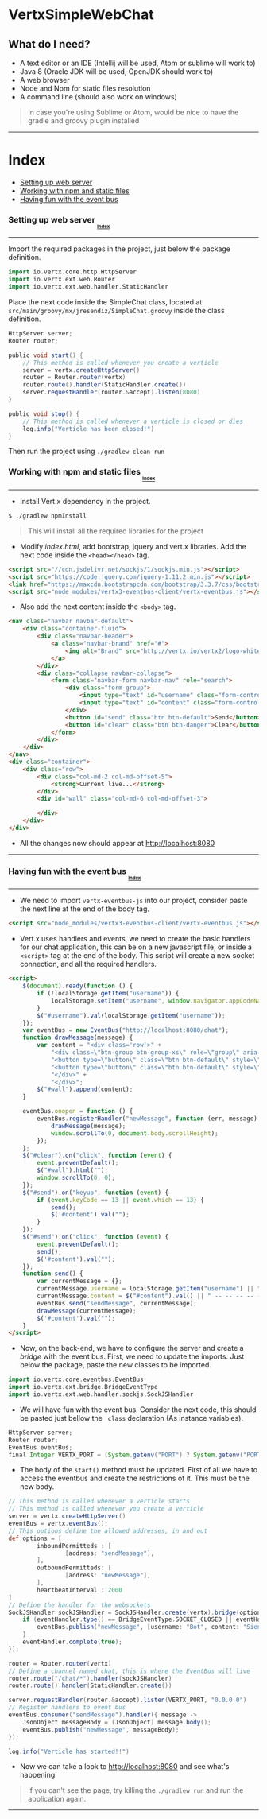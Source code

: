 # VertxSimpleWebChat

## What do I need?

* A text editor or an IDE (Intellij will be used, Atom or sublime will work to)
* Java 8 (Oracle JDK will be used, OpenJDK should work to)
* A web browser
* Node and Npm for static files resolution
* A command line (should also work on windows)

> In case you're using Sublime or Atom, would be nice to have the gradle and groovy plugin installed

------

# Index <a name="index"></a> 

* [Setting up web server](#link-1)
* [Working with npm and static files](#link-2)
* [Having fun with the event bus](#link-3)

### Setting up web server <sub><sub><sub>[Index](#index)</sub></sub></sub> <a name="link-1"></a>
------

Import the required packages in the project, just below the package definition.

```groovy
import io.vertx.core.http.HttpServer
import io.vertx.ext.web.Router
import io.vertx.ext.web.handler.StaticHandler
```


Place the next code inside the SimpleChat class, located at `src/main/groovy/mx/jresendiz/SimpleChat.groovy` inside the class definition.

```groovy
HttpServer server;
Router router;

public void start() {
    // This method is called whenever you create a verticle
    server = vertx.createHttpServer()
    router = Router.router(vertx)
    router.route().handler(StaticHandler.create())
    server.requestHandler(router.&accept).listen(8080)
}

public void stop() {
    // This method is called whenever a verticle is closed or dies
    log.info("Verticle has been closed!")
}
```

Then run the project using `./gradlew clean run`

### Working with npm and static files <sub><sub><sub>[Index](#index)</sub></sub></sub> <a name="link-2"></a>
------

* Install Vert.x dependency in the project.

```bash
$ ./gradlew npmInstall
```

> This will install all the required libraries for the project

* Modify _index.html_, add bootstrap, jquery and vert.x libraries. Add the next code inside the ```<head></head>``` tag.

```html
<script src="//cdn.jsdelivr.net/sockjs/1/sockjs.min.js"></script>
<script src="https://code.jquery.com/jquery-1.11.2.min.js"></script>
<link href="https://maxcdn.bootstrapcdn.com/bootstrap/3.3.7/css/bootstrap.min.css" rel="stylesheet" crossorigin="anonymous">
<script src="node_modules/vertx3-eventbus-client/vertx-eventbus.js"></script>

```
* Also add the next content inside the ```<body>``` tag.

```html
<nav class="navbar navbar-default">
    <div class="container-fluid">
        <div class="navbar-header">
            <a class="navbar-brand" href="#">
                <img alt="Brand" src="http://vertx.io/vertx2/logo-white-big.png" width="55px" height="20px">
            </a>
        </div>
        <div class="collapse navbar-collapse">
            <form class="navbar-form navbar-nav" role="search">
                <div class="form-group">
                    <input type="text" id="username" class="form-control" disabled>
                    <input type="text" id="content" class="form-control" placeholder="What do you wanna say?">
                </div>
                <button id="send" class="btn btn-default">Send</button>
                <button id="clear" class="btn btn-danger">Clear</button>
            </form>
        </div>
    </div>
</nav>
<div class="container">
    <div class="row">
        <div class="col-md-2 col-md-offset-5">
            <strong>Current live...</strong>
        </div>
        <div id="wall" class="col-md-6 col-md-offset-3">

        </div>
    </div>
</div>
```

* All the changes now should appear at [http://localhost:8080](http://localhost:8080) 

------
### Having fun with the event bus <a name="link-3"></a> <sub><sub><sub>[Index](#index)</sub></sub></sub>
------

* We need to import ```vertx-eventbus-js``` into our project, consider paste the next line at the end of the body tag.

```html
<script src="node_modules/vertx3-eventbus-client/vertx-eventbus.js"></script>
``` 

* Vert.x uses handlers and events, we need to create the basic handlers for our chat application, this can be on a new javascript file, or inside a ```<script>``` tag at the end of the body. This script will create a new socket connection, and all the required handlers. 

```html
<script>
    $(document).ready(function () {
        if (!localStorage.getItem("username")) {
            localStorage.setItem("username", window.navigator.appCodeName + "-" + parseInt(Math.random() * 100));
        }
        $("#username").val(localStorage.getItem("username"));
    });
    var eventBus = new EventBus("http://localhost:8080/chat");
    function drawMessage(message) {
        var content = "<div class='row'>" +
            "<div class=\"btn-group btn-group-xs\" role=\"group\" aria-label=\"...\" style=\"width:100% !important;\">" +
            "<button type=\"button\" class=\"btn btn-default\" style=\"width:20% !important;\">" + message.body.username + "</button>" +
            "<button type=\"button\" class=\"btn btn-default\" style=\"width:80% !important;\">" + message.body.content + "</button>" +
            "</div>" +
            "</div>";
        $("#wall").append(content);
    }

    eventBus.onopen = function () {
        eventBus.registerHandler("newMessage", function (err, message) {
            drawMessage(message);
            window.scrollTo(0, document.body.scrollHeight);
        });
    };
    $("#clear").on("click", function (event) {
        event.preventDefault();
        $("#wall").html("");
        window.scrollTo(0, 0);
    });
    $("#send").on("keyup", function (event) {
        if (event.keyCode == 13 || event.which == 13) {
            send();
            $('#content').val("");
        }
    });
    $("#send").on("click", function (event) {
        event.preventDefault();
        send();
        $('#content').val("");
    });
    function send() {
        var currentMessage = {};
        currentMessage.username = localStorage.getItem("username") || "anonymous";
        currentMessage.content = $("#content").val() || " -- -- -- -- -- --";
        eventBus.send("sendMessage", currentMessage);
        drawMessage(currentMessage);
        $('#content').val("");
    }
</script>
```

* Now, on the back-end, we have to configure the server and create a *bridge* with the event bus. First, we need to update the imports. Just below the package, paste the new classes to be imported.


```groovy
import io.vertx.core.eventbus.EventBus
import io.vertx.ext.bridge.BridgeEventType
import io.vertx.ext.web.handler.sockjs.SockJSHandler
```
 
 * We will have fun with the event bus. Consider the next code, this should be pasted just bellow the ``` class``` declaration (As instance variables).
  
```groovy
HttpServer server;
Router router;
EventBus eventBus;
final Integer VERTX_PORT = (System.getenv("PORT") ? System.getenv("PORT") : "8080") as Integer
```
 
* The body of the ```start()``` method must be updated. First of all we have to access the eventbus and create the restrictions of it. This must be the new body.
 
```groovy
// This method is called whenever a verticle starts
// This method is called whenever you create a verticle
server = vertx.createHttpServer()
eventBus = vertx.eventBus();
// This options define the allowed addresses, in and out
def options = [
        inboundPermitteds : [
                [address: "sendMessage"],
        ],
        outboundPermitteds: [
                [address: "newMessage"],
        ],
        heartbeatInterval : 2000
]
// Define the handler for the websockets
SockJSHandler sockJSHandler = SockJSHandler.create(vertx).bridge(options, { eventHandler ->
    if (eventHandler.type() == BridgeEventType.SOCKET_CLOSED || eventHandler.type() == BridgeEventType.SOCKET_CREATED) {
        eventBus.publish("newMessage", [username: "Bot", content: "Siento un disturbio en la fuerza..."])
    }
    eventHandler.complete(true);
});

router = Router.router(vertx)
// Define a channel named chat, this is where the EventBus will live
router.route("/chat/*").handler(sockJSHandler)
router.route().handler(StaticHandler.create())

server.requestHandler(router.&accept).listen(VERTX_PORT, "0.0.0.0")
// Register handlers to event bus
eventBus.consumer("sendMessage").handler({ message ->
    JsonObject messageBody = (JsonObject) message.body();
    eventBus.publish("newMessage", messageBody);
});

log.info("Verticle has started!!")
 ```

* Now we can take a look to [http://localhost:8080](http://localhost:8080/) and see what's happening

> If you can't see the page, try killing the ```./gradlew run``` and run the application again.

----------